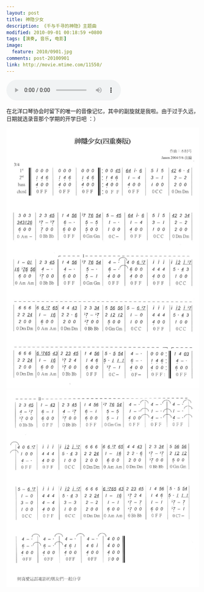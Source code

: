 ```yaml
---
layout: post
title: 神隐少女
description: 《千与千寻的神隐》主题曲
modified: 2010-09-01 00:18:59 +0800
tags: [演奏, 音乐, 电影]
image:
  feature: 2010/0901.jpg
comments: post-20100901
link: http://movie.mtime.com/11550/
---
```


<div class="am-margin am-text-center">
  <audio controls autoplay loop>
    <source src="/assets/audios/spirited-away.ogg" type="audio/ogg">
    <source src="/assets/audios/spirited-away.mp3" type="audio/mpeg">
    Your browser does not support the audio tag.
    </audio>
</div>

在北洋口琴协会时留下的唯一的音像记忆，其中的副旋就是我啦。由于过于久远，日期就选录音那个学期的开学日吧 ：）

<img src="/assets/images/2010/0901-1.jpg" class="am-img-responsive" alt=""/>
<img src="/assets/images/2010/0901-2.jpg" class="am-img-responsive" alt=""/>

